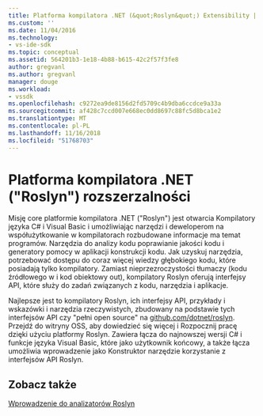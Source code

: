 ```yaml
---
title: Platforma kompilatora .NET (&quot;Roslyn&quot;) Extensibility | Dokumentacja firmy Microsoft
ms.custom: ''
ms.date: 11/04/2016
ms.technology:
- vs-ide-sdk
ms.topic: conceptual
ms.assetid: 564201b3-1e18-4b88-b615-42c2f57f3fe8
author: gregvanl
ms.author: gregvanl
manager: douge
ms.workload:
- vssdk
ms.openlocfilehash: c9272ea9de8156d2fd5709c4b9dba6ccdce9a33a
ms.sourcegitcommit: af428c7ccd007e668ec0dd8697c88fc5d8bca1e2
ms.translationtype: MT
ms.contentlocale: pl-PL
ms.lasthandoff: 11/16/2018
ms.locfileid: "51768703"
---
```

# <a name="net-compiler-platform-quotroslynquot-extensibility"></a>Platforma kompilatora .NET (&quot;Roslyn&quot;) rozszerzalności
Misję core platformie kompilatora .NET ("Roslyn") jest otwarcia Kompilatory języka C# i Visual Basic i umożliwiając narzędzi i deweloperom na współużytkowanie w kompilatorach rozbudowane informacje ma temat programów. Narzędzia do analizy kodu poprawianie jakości kodu i generatory pomocy w aplikacji konstrukcji kodu. Jak uzyskuj narzędzia, potrzebować dostępu do coraz więcej wiedzy głębokiego kodu, które posiadają tylko kompilatory. Zamiast nieprzezroczystości tłumaczy (kodu źródłowego w i kod obiektowy out), kompilatory Roslyn oferują interfejsy API, które służy do zadań związanych z kodu, narzędzia i aplikacje.

 Najlepsze jest to kompilatory Roslyn, ich interfejsy API, przykłady i wskazówki i narzędzia rzeczywistych, zbudowany na podstawie tych interfejsów API czy "pełni open source" na [github.com/dotnet/roslyn](https://github.com/dotnet/Roslyn). Przejdź do witryny OSS, aby dowiedzieć się więcej i Rozpocznij pracę dzięki użyciu platformy Roslyn. Zawiera łącza do najnowszej wersji C# i funkcje języka Visual Basic, które jako użytkownik końcowy, a także łącza umożliwia wprowadzenie jako Konstruktor narzędzie korzystanie z interfejsów API Roslyn.

## <a name="see-also"></a>Zobacz także
 [Wprowadzenie do analizatorów Roslyn](../extensibility/getting-started-with-roslyn-analyzers.md)